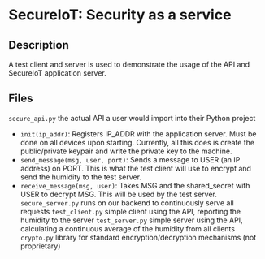 # SecureIoT: Security as a service

## Description

A test client and server is used to demonstrate the usage of the API and SecureIoT application server.

## Files

`secure_api.py` the actual API a user would import into their Python project
* `init(ip_addr)`: Registers IP_ADDR with the application server. Must be done on all devices upon starting. Currently, all this does is create the public/private keypair and write the private key to the machine.
* `send_message(msg, user, port)`: Sends a message to USER (an IP address) on PORT. This is what the test client will use to encrypt and send the humidity to the test server.
* `receive_message(msg, user)`: Takes MSG and the shared_secret with USER to decrypt MSG. This will be used by the test server.
`secure_server.py` runs on our backend to continuously serve all requests
`test_client.py` simple client using the API, reporting the humidity to the server
`test_server.py` simple server using the API, calculating a continuous average of the humidity from all clients
`crypto.py` library for standard encryption/decryption mechanisms (not proprietary)